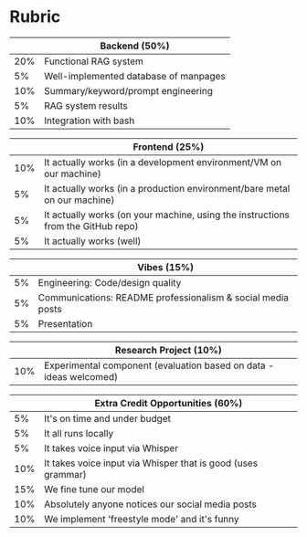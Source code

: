 # Rubric

|       | Backend (50%)                        |
|-------|--------------------------------------|
| 20%   | Functional RAG system                |
|  5%   | Well-implemented database of manpages|
| 10%   | Summary/keyword/prompt engineering   |
|  5%   | RAG system results                   |
| 10%   | Integration with bash                |

|     | Frontend (25%)                                                                   |
|-----|----------------------------------------------------------------------------------|
| 10% | It actually works (in a development environment/VM on our machine)               |
|  5% | It actually works (in a production environment/bare metal on our machine)        |
|  5% | It actually works (on your machine, using the instructions from the GitHub repo) |
|  5% | It actually works (well)                                                         |
     
|    | Vibes (15%)                                                 |
|----|-------------------------------------------------------------|
| 5% | Engineering: Code/design quality                            |
| 5% | Communications: README professionalism & social media posts |
| 5% | Presentation                                                |

|     | Research Project (10%)                                             |
|-----|--------------------------------------------------------------------|
| 10% | Experimental component (evaluation based on data - ideas welcomed) |
    
|     | Extra Credit Opportunities (60%)                             |
|-----|--------------------------------------------------------------|
|  5% | It's on time and under budget                                |
|  5% | It all runs locally                                          |
|  5% | It takes voice input via Whisper                             |
| 10% | It takes voice input via Whisper that is good (uses grammar) |
| 15% | We fine tune our model                                       |
| 10% | Absolutely anyone notices our social media posts             |
| 10% | We implement 'freestyle mode' and it's funny                 |

